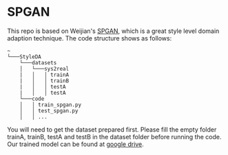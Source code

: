 # SPGAN
This repo is based on Weijian's [SPGAN](https://github.com/Simon4Yan/eSPGAN), which is a great style level domain adaption technique. The code structure shows as follows:

```
~
└───StyleDA
    └───datasets
    │   └───sys2real
    |   │   │ trainA
    |   │   │ trainB
    |   │   │ testA
    |   │   │ testA
    └───code
    │   │ train_spgan.py
    │   │ test_spgan.py
    │   │ ...
```

You will need to get the dataset prepared first. Please fill the empty folder trainA, trainB, testA and testB in the dataset folder before running the code. Our trained model can be found at [google drive](https://drive.google.com/open?id=1bFX1KxNcBkyxWXdO_hOmP6t-GPATO9hK).
